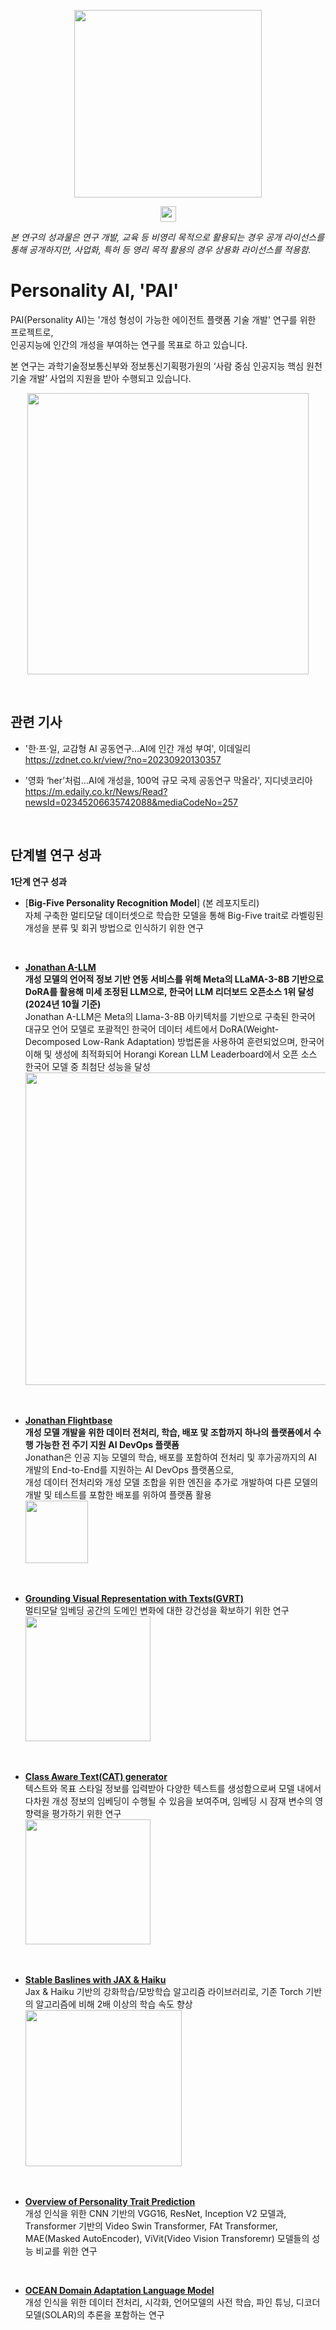 <p align="center">
  <img src="https://github.com/user-attachments/assets/9b5a9ad5-01d1-4227-94cb-93515b99b4b3" height="300">
</p>
<p align="center">
  <img src="https://github.com/user-attachments/assets/90f4cc03-f857-4bba-bfa2-a24404f39be3" height="25">
</p>  

*본 연구의 성과물은 연구 개발, 교육 등 비영리 목적으로 활용되는 경우 공개 라이선스를 통해 공개하지만, 사업화, 특허 등 영리 목적 활용의 경우 상용화 라이선스를 적용함.*      
   
   
# Personality AI, 'PAI'

PAI(Personality AI)는 '개성 형성이 가능한 에이전트 플랫폼 기술 개발' 연구를 위한 프로젝트로,   
인공지능에 인간의 개성을 부여하는 연구를 목표로 하고 있습니다.   

본 연구는 과학기술정보통신부와 정보통신기획평가원의 ‘사람 중심 인공지능 핵심 원천기술 개발’ 사업의 지원을 받아 수행되고 있습니다.  
<p align="center">
  <img src="https://github.com/user-attachments/assets/92108647-1b42-4fc1-8621-d77090d3ee88" height="450">
</p>

<br/>

## 관련 기사  
- '한·프·일, 교감형 AI 공동연구…AI에 인간 개성 부여', 이데일리  
  https://zdnet.co.kr/view/?no=20230920130357  
  
- '영화 ‘her’처럼…AI에 개성을, 100억 규모 국제 공동연구 막올라', 지디넷코리아  
  https://m.edaily.co.kr/News/Read?newsId=02345206635742088&mediaCodeNo=257

<br/>

## 단계별 연구 성과

**1단계 연구 성과**

- [**Big-Five Personality Recognition Model**] (본 레포지토리)  
  자체 구축한 멀티모달 데이터셋으로 학습한 모델을 통해 Big-Five trait로 라벨링된 개성을 분류 및 회귀 방법으로 인식하기 위한 연구

<br/>

- [**Jonathan A-LLM**](https://huggingface.co/AcrylaLLM/Llama-3-8B-Jonathan-aLLM-Instruct-v1.0)  
  **개성 모델의 언어적 정보 기반 연동 서비스를 위해 Meta의 LLaMA-3-8B 기반으로 DoRA를 활용해 미세 조정된 LLM으로, 한국어 LLM 리더보드 오픈소스 1위 달성 (2024년 10월 기준)**   
  Jonathan A-LLM은 Meta의 Llama-3-8B 아키텍처를 기반으로 구축된 한국어 대규모 언어 모델로 포괄적인 한국어 데이터 세트에서 DoRA(Weight-Decomposed Low-Rank Adaptation) 방법론을 사용하여 훈련되었으며, 한국어 이해 및 생성에 최적화되어 Horangi Korean LLM Leaderboard에서 오픈 소스 한국어 모델 중 최첨단 성능을 달성  
  <img src="https://github.com/user-attachments/assets/cf09ce28-f223-418f-9eb8-05c53cb2ac11" height="500">

<br/>
  
- [**Jonathan Flightbase**](https://github.com/AcrylAI/Jonathan-Flightbase)  
  **개성 모델 개발을 위한 데이터 전처리, 학습, 배포 맟 조합까지 하나의 플랫폼에서 수행 가능한 전 주기 지원 AI DevOps 플랫폼**   
  Jonathan은 인공 지능 모델의 학습, 배포를 포함하여 전처리 및 후가공까지의 AI 개발의 End-to-End를 지원하는 AI DevOps 플랫폼으로,  
  개성 데이터 전처리와 개성 모델 조합을 위한 엔진을 추가로 개발하여 다른 모델의 개발 및 테스트를 포함한 배포를 위하여 플랫폼 활용  
  <img src="https://github.com/user-attachments/assets/1b3cc7e0-b80b-4603-bf0a-6d77f7f60e36" height="100">

<br/>

- [**Grounding Visual Representation with Texts(GVRT)**](https://github.com/seonwoo-min/GVRT)  
  멀티모달 임베딩 공간의 도메인 변화에 대한 강건성을 확보하기 위한 연구    
  <img src="https://github.com/user-attachments/assets/d26f1fed-f829-4119-82ef-e26ba64c5c2b" height="200">
  
<br/>
  
- [**Class Aware Text(CAT) generator**](https://github.com/NaaeKwon/CAT)  
  텍스트와 목표 스타일 정보를 입력받아 다양한 텍스트를 생성함으로써 모델 내에서 다차원 개성 정보의 임베딩이 수행될 수 있음을 보여주며, 임베딩 시 잠재 변수의 영향력을 평가하기 위한 연구    
  <img src="https://github.com/user-attachments/assets/7552614a-cd48-4a83-975f-0f56306fa59d" height="200">  

<br/>
  
- [**Stable Baslines with JAX & Haiku**](https://github.com/kwk2696/sb3-jax-haiku)  
  Jax & Haiku 기반의 강화학습/모방학습 알고리즘 라이브러리로, 기존 Torch 기반의 알고리즘에 비해 2배 이상의 학습 속도 향상  
  <img src="https://github.com/user-attachments/assets/bab217d1-9fec-4812-8638-3fc296a4edea" height="250">


<br/>
     
- [**Overview of Personality Trait Prediction**](https://github.com/ISSR-CBNU/Personality-trait-prediction)    
  개성 인식을 위한 CNN 기반의 VGG16, ResNet, Inception V2 모델과, Transformer 기반의 Video Swin Transformer, FAt Transformer, MAE(Masked AutoEncoder), ViVit(Video Vision Transforemr) 모델들의 성능 비교를 위한 연구

<br/>
  
- [**OCEAN Domain Adaptation Language Model**](https://github.com/bytecell/PersonalityAI)    
  개성 인식을 위한 데이터 전처리, 시각화, 언어모델의 사전 학습, 파인 튜닝, 디코더 모델(SOLAR)의 추론을 포함하는 연구
